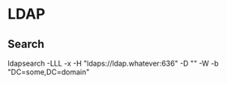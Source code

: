 # LDAP

## Search
ldapsearch -LLL -x -H "ldaps://ldap.whatever:636" -D "<username>" -W -b "DC=some,DC=domain"
